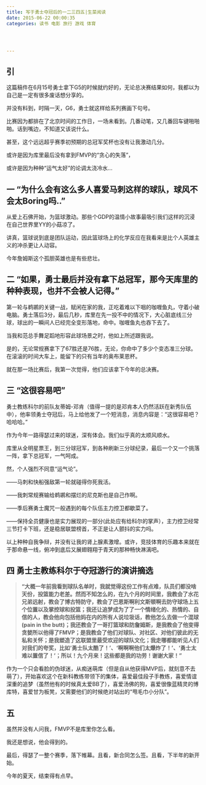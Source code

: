 ```yaml
---
title: 写于勇士夺冠后的一二三四五|生菜阅读
date: 2015-06-22 00:00:35
categories: 读书 电影 旅行 游戏 体育




---
```


## 引

这篇稿件在6月15号勇士拿下G5的时候就约好的，无论总决赛结果如何，我都以为自己是一定有很多废话想分享的。

并没有料到，时隔一天，G6，勇士就这样给系列赛画下句号。

比赛因为都排在了北京时间的工作日，一场未看到。几番动笔，又几番回车键啪啪啪。话到嘴边，不知道又该说什么。

甚至，这个远远超乎赛季初预期的总冠军奖杯也没有让我激动几分。

或许是因为库里最后没有拿到FMVP的“贪心的失落”，

或许是因为种种“运气太好”的论调太浇冷水...

## 一 “为什么会有这么多人喜爱马刺这样的球队，球风不会太Boring吗..”


从爱上石佛开始，为篮球激动。那些个GDP的温情小故事最吸引我们这样的沉浸在自己世界里YY的小菇凉了。

讲真，篮球说到底是团队运动，因此篮球场上的化学反应在我看来是比个人英雄主义的冲杀更让人动容。

今年詹姆斯这个孤胆英雄也是有些悲壮。



## 二 “如果，勇士最后并没有拿下总冠军，那今天库里的种种表现，也并不会被人记得。”

第一轮与鹈鹕的关键一战，赋闲在家的我，正吃着难以下咽的咖喱鱼丸，守着小破电脑。勇士落后3分，最后几秒，库里在先一投不中的情况下，大心脏底线三分球，球出的一瞬间人已经完全变形落地，命中。咖喱鱼丸也吞下去了。

当我和范总手舞足蹈地形容此球场景之时，他如上所述跟我说。

是的，无论常规赛拿下了67胜还是76胜，无论，你命中了多少个变态准三分球。在滚滚的时间大车上，能留下的只有当年的奥布莱恩杯。

就在那一场比赛后，我第一次觉得，他们应该拿下今年的总决赛。



## 三 “这很容易吧”

勇士教练科尔的前队友蒂姆-邓肯（值得一提的是邓肯本人仍然活跃在新秀队伍中），他率领勇士夺冠后，马上给他发了一个短消息，消息内容是：“这很容易吧？哈哈哈。”



作为今年一路得瑟过来的球迷，深有体会。我们似乎真的太顺风顺水。



库里从全明星票王，到三分球冠军，到各种刷新三分球纪录，最后一个又一个挑落一阵，拿下总冠军，一气呵成。

然，个人强烈不同意“运气论”。

——马刺和快船强敌第一轮就碰得你死我活。

——我刺常规赛输给鹈鹕和摆烂的尼克斯也是自己作啊。

——季后赛勇士魔咒一般遇到的每个队伍主力控卫都歇菜了。

——保持全员健康也是实力展现的一部分(此处应有给科尔的掌声），主力控卫经常三节打卡下班，还是稳居联盟榜首，不正是让人颤抖的实力吗。

以上种种自我争辩，并没有让我的肾上腺素激增。或许，竞技体育的乐趣本来就在于那命悬一线，俯冲到底后又展翅翱翔于青天的那种畅快淋漓吧。



## 四 勇士主教练科尔于夺冠游行的演讲摘选

> **“大概一年前我看到球队名单时，我就觉得这份工作有点难，队员们都没啥天份，投篮能力老差。然而不知怎么的，在九个月的时间里，我教会了水花兄弟远射，教会了博古特防守，教会了巴恩斯啊利文斯顿啊去防守球场上五个位置以及掌控球和投篮；我还让追梦成为了了一个情绪化的、热情的、自信的人，教会他向包括他妈在内的所有人说垃圾话，教他怎么去做一个混球(pain in the butt)；我还教会了一哥打篮球和防詹姆斯，是我教会了他变得贪婪所以他得了FMVP；是我教会了他们对球队、对社区、对他们彼此的无私和关怀；是我塑造了这联盟里最受欢迎的球队文化；我走哪都能听见人们对我们的夸奖，比如‘勇士队太酷了！’、‘啊啊啊他们太爆炸了！’、‘勇士太难以置信了！’；所以！九个月来！这些都是我的功劳！谢谢大家！”**

作为一个只会看脸的伪球迷，从痴迷萌库（但是自从他获得MVP后，就刻意不去萌了），开始喜欢这个在新科教练带领下的集体，喜爱最佳段子手教练，喜爱情谊深重的追梦（虽然他有的时候真太爱BB了），喜爱汤佛的狗，喜爱很像蓝精灵的博库特，喜爱甘为板凳，又需要他们的时候绝对站出的“甩毛巾小分队”。



## 五

虽然并没有人问我，FMVP不是库里你怎么看。

我还是想说，他会得到的。

最后，得瑟了一整个赛季，落下帷幕。且看，新合同怎么签。且看，下半年的新开始。

今年的夏天，结束得有点早。

